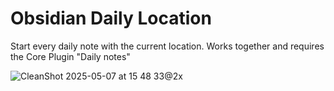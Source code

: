 # Obsidian Daily Location

Start every daily note with the current location. Works together and requires the Core Plugin "Daily notes"

![CleanShot 2025-05-07 at 15 48 33@2x](https://github.com/user-attachments/assets/6e256048-a963-4cf1-9e87-cf10d63e0845)
